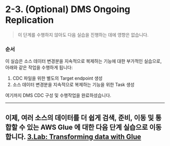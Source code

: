 # 2-3. (Optional) DMS Ongoing Replication

> 이 단계를 수행하지 않아도 다음 실습을 진행하는 데에 영향은 없습니다.

### 순서

이 실습은 소스 데이터 변경분을 지속적으로 복제하는 기능에 대한 부가적인 실습으로, 아래와 같은 작업을 수행하게 됩니다:

1. CDC 파일을 위한 별도의 Target endpoint 생성
2. 소스 데이터 변경분을 지속적으로 복제하는 기능을 위한 Task 생성

여기까지 DMS CDC 구성 및 수행작업을 완료하셨습니다.
*****
## 이제, 여러 소스의 데이터를 더 쉽게 검색, 준비, 이동 및 통합할 수 있는 AWS Glue 에 대한 다음 단계 실습으로 이동합니다.   [3.Lab: Transforming data with Glue](../detail/3.Lab:TransformingdatawithGlue.md) ##
